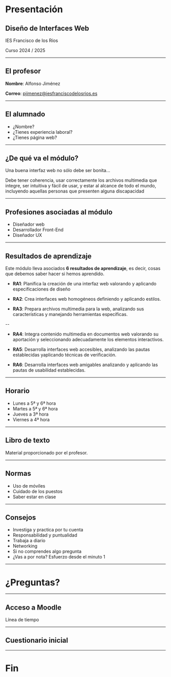 # Presentación

## Diseño de Interfaces Web

IES Francisco de los Ríos

Curso 2024 / 2025

---

## El profesor

**Nombre**: Alfonso Jiménez

**Correo**: [pjimenez@iesfranciscodelosrios.es](mailto:pjimenez@iesfranciscodelosrios.es)

---

## El alumnado

- ¿Nombre?
- ¿Tienes experiencia laboral?
- ¿Tienes página web?

---

## ¿De qué va el módulo?

Una buena interfaz web no sólo debe ser bonita...

Debe tener coherencia, usar correctamente los archivos multimedia que integre, ser intuitiva y fácil de usar, y estar al alcance de todo el mundo, incluyendo aquellas personas que presenten alguna discapacidad  <!-- .element: class="fragment" -->

---

## Profesiones asociadas al módulo

- Diseñador web <!-- .element: class="fragment" -->
- Desarrollador Front-End <!-- .element: class="fragment" -->
- Diseñador UX <!-- .element: class="fragment" -->

---

## Resultados de aprendizaje

Este módulo lleva asociados **6 resultados de aprendizaje**, es decir, cosas que debemos saber hacer si hemos aprendido.

- **RA1**: Planifica la creación de una interfaz web valorando y aplicando especificaciones
de diseño

- **RA2**: Crea interfaces web homogéneos definiendo y aplicando estilos.

- **RA3**: Prepara archivos multimedia para la web, analizando sus características y
manejando herramientas específicas.

--

- **RA4**: Integra contenido multimedia en documentos web valorando su aportación y
seleccionando adecuadamente los elementos interactivos.

- **RA5**: Desarrolla interfaces web accesibles, analizando las pautas establecidas
yaplicando técnicas de verificación.

- **RA6**: Desarrolla interfaces web amigables analizando y aplicando las pautas de
usabilidad establecidas.

---

## Horario

- Lunes a 5ª y 6ª hora
- Martes a 5ª y 6ª hora
- Jueves a 3ª hora
- Viernes a 4ª hora

---

## Libro de texto

Material proporcionado por el profesor.

---

## Normas

- Uso de móviles <!-- .element: class="fragment" -->
- Cuidado de los puestos <!-- .element: class="fragment" -->
- Saber estar en clase <!-- .element: class="fragment" -->

---

## Consejos

- Investiga y practica por tu cuenta <!-- .element: class="fragment" -->
- Responsabilidad y puntualidad <!-- .element: class="fragment" -->
- Trabaja a diario <!-- .element: class="fragment" -->
- Networking <!-- .element: class="fragment" -->
- Si no comprendes algo pregunta <!-- .element: class="fragment" -->
- ¿Vas a por nota? Esfuerzo desde el minuto 1 <!-- .element: class="fragment" -->

---

# ¿Preguntas?

---

## Acceso a Moodle

Línea de tiempo <!-- .element: class="fragment" -->

---

## Cuestionario inicial

---

# Fin
